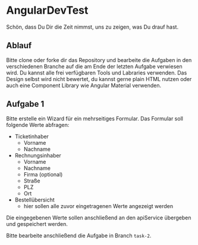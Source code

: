
# AngularDevTest 

Schön, dass Du Dir die Zeit nimmst, uns zu zeigen, was Du drauf hast.

## Ablauf
Bitte clone oder forke dir das Repository und bearbeite die Aufgaben in den verschiedenen Branche auf die am Ende der letzten Aufgabe verwiesen wird.
Du kannst alle frei verfügbaren Tools und Labraries verwenden.
Das Design selbst wird nicht bewertet, du kannst gerne plain HTML nutzen oder auch eine Component Library wie Angular Material verwenden.

## Aufgabe 1
Bitte erstelle ein Wizard für ein mehrseitiges Formular. Das Formular soll folgende Werte abfragen: 

- Ticketinhaber
  - Vorname
  - Nachname
- Rechnungsinhaber
  - Vorname
  - Nachname
  - Firma (optional)
  - Straße
  - PLZ
  - Ort
- Bestellübersicht
  - hier sollen alle zuvor eingetragenen Werte angezeigt werden

Die eingegebenen Werte sollen anschließend an den apiService übergeben und gespeichert werden. 

Bitte bearbeite anschließend die Aufgabe in Branch `task-2`.
